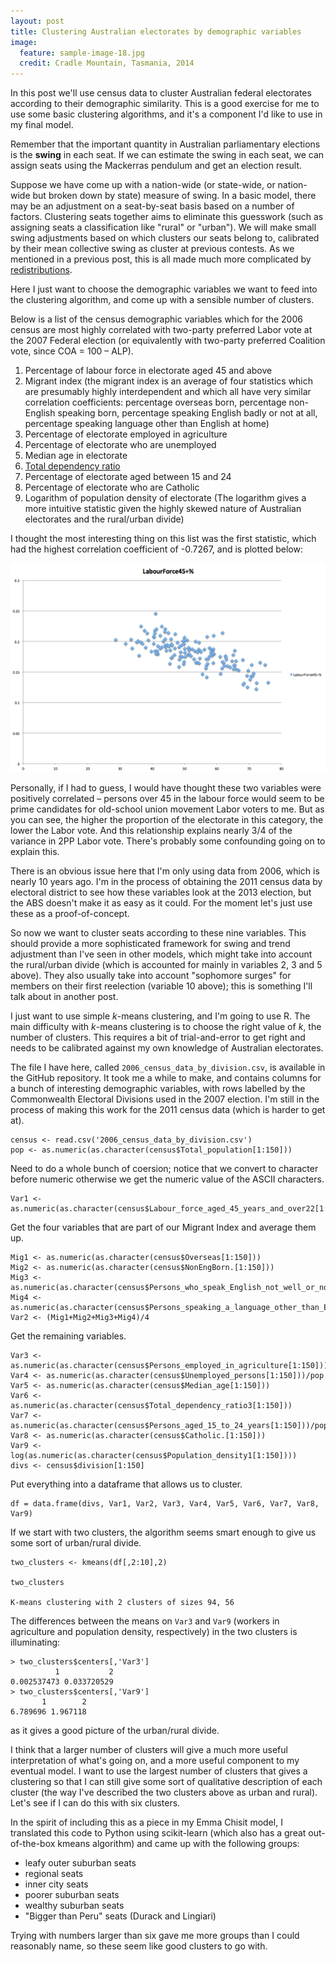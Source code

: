 ```yaml
---
layout: post
title: Clustering Australian electorates by demographic variables
image:
  feature: sample-image-18.jpg
  credit: Cradle Mountain, Tasmania, 2014
---
```


In this post we'll use census data to cluster Australian federal electorates according to their demographic similarity. This is a good exercise for me to use some basic clustering algorithms, and it's a component I'd like to use in my final model. 

Remember that the important quantity in Australian parliamentary elections is the **swing** in each seat. If we can estimate the swing in each seat, we can assign seats using the Mackerras pendulum and get an election result. 

Suppose we have come up with a nation-wide (or state-wide, or nation-wide but broken down by state) measure of swing. In a basic model, there may be an adjustment on a seat-by-seat basis based on a number of factors. Clustering seats together aims to eliminate this guesswork (such as assigning seats a classification like "rural" or "urban"). We will make small swing adjustments based on which clusters our seats belong to, calibrated by their mean collective swing as cluster at previous contests. As we mentioned in a previous post, this is all made much more complicated by [redistributions](http://www.clintonboys.com/aus-election-model-4/). 

Here I just want to choose the demographic variables we want to feed into the clustering algorithm, and come up with a sensible number of clusters. 

Below is a list of the census demographic variables which for the 2006 census are most highly correlated with two-party preferred Labor vote at the 2007 Federal election (or equivalently with two-party preferred Coalition vote, since COA = 100 – ALP). 

1. Percentage of labour force in electorate aged 45 and above
2. Migrant index (the migrant index is an average of four statistics which are presumably highly interdependent and which all have very similar correlation coefficients: percentage overseas born, percentage non-English speaking born, percentage speaking English badly or not at all, percentage speaking language other than English at home)
3. Percentage of electorate employed in agriculture
4. Percentage of electorate who are unemployed
5. Median age in electorate
6. [Total dependency ratio](http://en.wikipedia.org/wiki/Dependency_ratio)
7. Percentage of electorate aged between 15 and 24
8. Percentage of electorate who are Catholic
9. Logarithm of population density of electorate (The logarithm gives a more intuitive statistic given the highly skewed nature of Australian electorates and the rural/urban divide)

I thought the most interesting thing on this list was the first statistic, which had the highest correlation coefficient of -0.7267, and is plotted below:

![Labour force and Labor vote](https://github.com/clintonboys/clintonboys.github.io/blob/master/_posts/labour.png?raw=true)

Personally, if I had to guess, I would have thought these two variables were positively correlated – persons over 45 in the labour force would seem to be prime candidates for old-school union movement Labor voters to me. But as you can see, the higher the proportion of the electorate in this category, the lower the Labor vote. And this relationship explains nearly 3/4 of the variance in 2PP Labor vote. There's probably some confounding going on to explain this. 

There is an obvious issue here that I'm only using data from 2006, which is nearly 10 years ago. I'm in the process of obtaining the 2011 census data by electoral district to see how these variables look at the 2013 election, but the ABS doesn't make it as easy as it could. For the moment let's just use these as a proof-of-concept. 

So now we want to cluster seats according to these nine variables. This should provide a more sophisticated framework for swing and trend adjustment than I've seen in other models, which might take into account the rural/urban divide (which is accounted for mainly in variables 2, 3 and 5 above). They also usually take into account "sophomore surges" for members on their first reelection (variable 10 above); this is something I'll talk about in another post. 

I just want to use simple *k*-means clustering, and I'm going to use R. The main difficulty with *k*-means clustering is to choose the right value of *k*, the number of clusters. This requires a bit of trial-and-error to get right and needs to be calibrated against my own knowledge of Australian electorates.

The file I have here, called `2006_census_data_by_division.csv`, is available in the GitHub repository. It took me a while to make, and contains columns for a bunch of interesting demographic variables, with rows labelled by the Commonwealth Electoral Divisions used in the 2007 election. I'm still in the process of making this work for the 2011 census data (which is harder to get at). 

    census <- read.csv('2006_census_data_by_division.csv')
    pop <- as.numeric(as.character(census$Total_population[1:150]))

Need to do a whole bunch of coersion; notice that we convert to character before numeric otherwise we get the numeric value of the ASCII characters. 

    Var1 <- as.numeric(as.character(census$Labour_force_aged_45_years_and_over22[1:150]))/pop

Get the four variables that are part of our Migrant Index and average them up. 

    Mig1 <- as.numeric(as.character(census$Overseas[1:150]))
    Mig2 <- as.numeric(as.character(census$NonEngBorn.[1:150]))
    Mig3 <- as.numeric(as.character(census$Persons_who_speak_English_not_well_or_not_at_all[1:150]))/pop
    Mig4 <- as.numeric(as.character(census$Persons_speaking_a_language_other_than_English_at_home[1:150]))/pop
    Var2 <- (Mig1+Mig2+Mig3+Mig4)/4

Get the remaining variables. 

    Var3 <- as.numeric(as.character(census$Persons_employed_in_agriculture[1:150]))/pop
    Var4 <- as.numeric(as.character(census$Unemployed_persons[1:150]))/pop
    Var5 <- as.numeric(as.character(census$Median_age[1:150]))
    Var6 <- as.numeric(as.character(census$Total_dependency_ratio3[1:150]))
    Var7 <- as.numeric(as.character(census$Persons_aged_15_to_24_years[1:150]))/pop
    Var8 <- as.numeric(as.character(census$Catholic.[1:150]))
    Var9 <- log(as.numeric(as.character(census$Population_density1[1:150])))
    divs <- census$division[1:150]

Put everything into a dataframe that allows us to cluster. 

    df = data.frame(divs, Var1, Var2, Var3, Var4, Var5, Var6, Var7, Var8, Var9)
  
If we start with two clusters, the algorithm seems smart enough to give us some sort of urban/rural divide. 

    two_clusters <- kmeans(df[,2:10],2)

    two_clusters

    K-means clustering with 2 clusters of sizes 94, 56

The differences between the means on `Var3`  and `Var9` (workers in agriculture and population density, respectively) in the two clusters is illuminating:

    > two_clusters$centers[,'Var3']
              1           2 
    0.002537473 0.033720529 
    > two_clusters$centers[,'Var9']
           1        2 
    6.789696 1.967118 

as it gives a good picture of the urban/rural divide.

I think that a larger number of clusters will give a much more useful interpretation of what's going on, and a more useful component to my eventual model. I want to use the largest number of clusters that gives a clustering so that I can still give some sort of qualitative description of each cluster (the way I've described the two clusters above as urban and rural). Let's see if I can do this with six clusters. 

In the spirit of including this as a piece in my Emma Chisit model, I translated this code to Python using scikit-learn (which also has a great out-of-the-box kmeans algorithm) and came up with the following groups:

- leafy outer suburban seats
- regional seats
- inner city seats
- poorer suburban seats
- wealthy suburban seats
- "Bigger than Peru" seats (Durack and Lingiari)

Trying with numbers larger than six gave me more groups than I could reasonably name, so these seem like good clusters to go with. 
